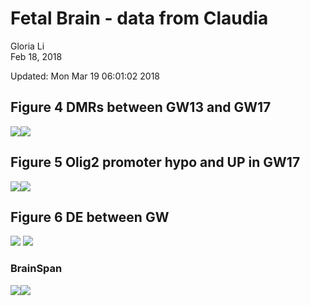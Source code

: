 # Fetal Brain - data from Claudia
Gloria Li  
Feb 18, 2018  

Updated: Mon Mar 19 06:01:02 2018



## Figure 4 DMRs between GW13 and GW17

![](Claudia_files/figure-html/DMR-1.png)<!-- -->![](Claudia_files/figure-html/DMR-2.png)<!-- -->

## Figure 5 Olig2 promoter hypo and UP in GW17

![](Claudia_files/figure-html/Olig2-1.png)<!-- -->![](Claudia_files/figure-html/Olig2-2.png)<!-- -->

## Figure 6 DE between GW

![](Claudia_files/figure-html/GW_DN-1.png)<!-- -->
![](Claudia_files/figure-html/GW_UP-1.png)<!-- -->

### BrainSpan

![](Claudia_files/figure-html/BrainSpan-1.png)<!-- -->![](Claudia_files/figure-html/BrainSpan-2.png)<!-- -->



